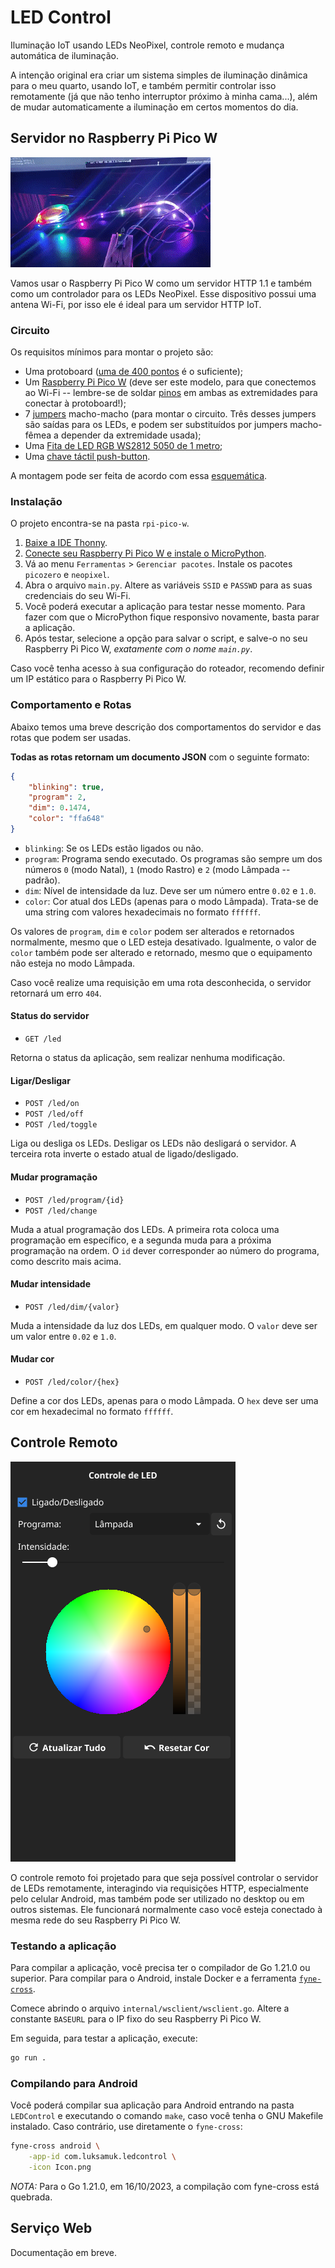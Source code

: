 # LED Control

Iluminação IoT usando LEDs NeoPixel, controle remoto e mudança automática de iluminação.

A intenção original era criar um sistema simples de iluminação dinâmica para o meu quarto, usando IoT, e também permitir controlar isso remotamente (já que não tenho interruptor próximo à minha cama...), além de mudar automaticamente a iluminação em certos momentos do dia.

## Servidor no Raspberry Pi Pico W

![Exemplo do circuito de LEDs em execução](./img/neopixel2.gif)

Vamos usar o Raspberry Pi Pico W como um servidor HTTP 1.1 e também como um controlador para os LEDs NeoPixel. Esse dispositivo possui uma antena Wi-Fi, por isso ele é ideal para um servidor HTTP IoT.

### Circuito

Os requisitos mínimos para montar o projeto são:

- Uma protoboard ([uma de 400 pontos](https://www.makerhero.com/produto/protoboard-400-pontos/) é o suficiente);
- Um [Raspberry Pi Pico W](https://www.makerhero.com/produto/raspberry-pi-pico-w/) (deve ser este modelo, para que conectemos ao Wi-Fi -- lembre-se de soldar [pinos](https://www.makerhero.com/produto/barra-de-pinos-1x40-torneada-180-graus/) em ambas as extremidades para conectar à protoboard!);
- 7 [jumpers](https://www.makerhero.com/produto/kit-jumpers-10cm-x120-unidades/) macho-macho (para montar o circuito. Três desses jumpers são saídas para os LEDs, e podem ser substituídos por jumpers macho-fêmea a depender da extremidade usada);
- Uma [Fita de LED RGB WS2812 5050 de 1 metro](https://www.makerhero.com/produto/fita-de-led-rgb-ws2812-5050-1m/);
- Uma [chave táctil push-button](https://www.makerhero.com/produto/chave-tactil-push-button/).

A montagem pode ser feita de acordo com essa [esquemática](./img/breadboard.png).

### Instalação

O projeto encontra-se na pasta `rpi-pico-w`.

1. [Baixe a IDE Thonny](https://thonny.org/).
2. [Conecte seu Raspberry Pi Pico W e instale o MicroPython](https://projects.raspberrypi.org/en/projects/get-started-pico-w/1).
2. Vá ao menu `Ferramentas` > `Gerenciar pacotes`. Instale os pacotes `picozero` e `neopixel`.
3. Abra o arquivo `main.py`. Altere as variáveis `SSID` e `PASSWD` para as suas credenciais do seu Wi-Fi.
4. Você poderá executar a aplicação para testar nesse momento. Para fazer com que o MicroPython fique responsivo novamente, basta parar a aplicação.
5. Após testar, selecione a opção para salvar o script, e salve-o no seu Raspberry Pi Pico W, *exatamente com o nome `main.py`*.

Caso você tenha acesso à sua configuração do roteador, recomendo definir um IP estático para o Raspberry Pi Pico W.

### Comportamento e Rotas

Abaixo temos uma breve descrição dos comportamentos do servidor e das rotas que podem ser usadas.

**Todas as rotas retornam um documento JSON** com o seguinte formato:

```json
{
    "blinking": true,
    "program": 2,
    "dim": 0.1474,
    "color": "ffa648"
}
```

- `blinking`: Se os LEDs estão ligados ou não.
- `program`: Programa sendo executado. Os programas são sempre um dos números `0` (modo Natal), `1` (modo Rastro) e `2` (modo Lâmpada -- padrão).
- `dim`: Nível de intensidade da luz. Deve ser um número entre `0.02` e `1.0`.
- `color`: Cor atual dos LEDs (apenas para o modo Lâmpada). Trata-se de uma string com valores hexadecimais no formato `ffffff`.

Os valores de `program`, `dim` e `color` podem ser alterados e retornados normalmente, mesmo que o LED esteja desativado. Igualmente, o valor de `color` também pode ser alterado e retornado, mesmo que o equipamento não esteja no modo Lâmpada.

Caso você realize uma requisição em uma rota desconhecida, o servidor retornará um erro `404`.

#### Status do servidor

- `GET /led`

Retorna o status da aplicação, sem realizar nenhuma modificação.

#### Ligar/Desligar

- `POST /led/on`
- `POST /led/off`
- `POST /led/toggle`

Liga ou desliga os LEDs. Desligar os LEDs não desligará o servidor. A terceira rota inverte o estado atual de ligado/desligado.

#### Mudar programação

- `POST /led/program/{id}`
- `POST /led/change`

Muda a atual programação dos LEDs. A primeira rota coloca uma programação em específico, e a segunda muda para a próxima programação na ordem. O `id` dever corresponder ao número do programa, como descrito mais acima.

#### Mudar intensidade

- `POST /led/dim/{valor}`

Muda a intensidade da luz dos LEDs, em qualquer modo. O `valor` deve ser um valor entre `0.02` e `1.0`.

#### Mudar cor

- `POST /led/color/{hex}`

Define a cor dos LEDs, apenas para o modo Lâmpada. O `hex` deve ser uma cor em hexadecimal no formato `ffffff`.

## Controle Remoto

![Controle remoto para o servidor HTTP](./img/controle.png)

O controle remoto foi projetado para que seja possível controlar o servidor de LEDs remotamente, interagindo via requisições HTTP, especialmente pelo celular Android, mas também pode ser utilizado no desktop ou em outros sistemas. Ele funcionará normalmente caso você esteja conectado à mesma rede do seu Raspberry Pi Pico W.

### Testando a aplicação

Para compilar a aplicação, você precisa ter o compilador de Go 1.21.0 ou superior. Para compilar para o Android, instale Docker e a ferramenta [`fyne-cross`](https://github.com/fyne-io/fyne-cross).

Comece abrindo o arquivo `internal/wsclient/wsclient.go`. Altere a constante `BASEURL` para o IP fixo do seu Raspberry Pi Pico W.

Em seguida, para testar a aplicação, execute:

```bash
go run .
```

### Compilando para Android

Você poderá compilar sua aplicação para Android entrando na pasta `LEDControl` e executando o comando `make`, caso você tenha o GNU Makefile instalado. Caso contrário, use diretamente o `fyne-cross`:

```bash
fyne-cross android \
    -app-id com.luksamuk.ledcontrol \
    -icon Icon.png
```

*NOTA:* Para o Go 1.21.0, em 16/10/2023, a compilação com fyne-cross está quebrada.

## Serviço Web

Documentação em breve.

